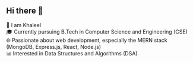 ## Hi there 👋

<!--
**Khaleel1911/Khaleel1911** is a ✨ _special_ ✨ repository because its `README.md` (this file) appears on your GitHub profile.

Here are some ideas to get you started:

- 🔭 I’m currently working on ...
- 🌱 I’m currently learning ...
- 👯 I’m looking to collaborate on ...
- 🤔 I’m looking for help with ...
- 💬 Ask me about ...
- 📫 How to reach me: ...
- 😄 Pronouns: ...
- ⚡ Fun fact: ...
-->
🌟 I am  Khaleel <br>
🎓 Currently pursuing B.Tech in Computer Science and Engineering (CSE) <br>
🌐 Passionate about web development, especially the MERN stack (MongoDB, Express.js, React, Node.js) <br>
📊 Interested in Data Structures and Algorithms (DSA) <br>
